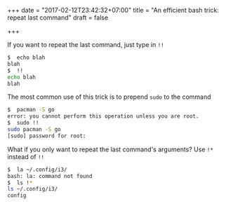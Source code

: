 +++
date = "2017-02-12T23:42:32+07:00"
title = "An efficient bash trick: repeat last command"
draft = false

+++

If you want to repeat the last command, just type in `!!`

```bash
$  echo blah
blah
$  !!
echo blah
blah
```

The most common use of this trick is to prepend `sudo` to the command

```bash
$  pacman -S go
error: you cannot perform this operation unless you are root.
$  sudo !!
sudo pacman -S go
[sudo] password for root:
```

What if you only want to repeat the last command's arguments? Use `!*` instead of `!!`

```bash
$  la ~/.config/i3/
bash: la: command not found
$  ls !*
ls ~/.config/i3/
config
```
